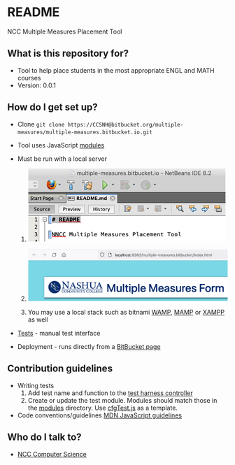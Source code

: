 # README

NCC Multiple Measures Placement Tool

## What is this repository for? 

* Tool to help place students in the most appropriate ENGL and MATH courses
* Version: 0.0.1

## How do I get set up? 

* Clone `git clone https://CCSNH@bitbucket.org/multiple-measures/multiple-measures.bitbucket.io.git`
* Tool uses JavaScript [modules](https://developer.mozilla.org/en-US/docs/Web/JavaScript/Guide/Modules "MDN JavaScript modules")
* Must be run with a local server  

  1. ![NetBeans Run](docs/images/run.png "Click the Run button")  

  1. ![localhost](docs/images/url.png "URL")  

  1. You may use a local stack such as bitnami [WAMP](https://bitnami.com/stack/wamp/installer), [MAMP](https://bitnami.com/stack/mamp/installer) or [XAMPP](https://www.apachefriends.org/index.html) as well  

* [Tests](test.html "Test harness") - manual test interface
* Deployment - runs directly from a [BitBucket page](https://multiple-measures.bitbucket.io/)

## Contribution guidelines 

* Writing tests
    1. Add test name and function to the [test harness controller ](tests/index.js)
    1. Create or update the test module. Modules should match those in the [modules](modules) directory. Use [cfgTest.js](tests/modules/cfgTests.js) as a template.
* Code conventions/guidelines [MDN JavaScript guidelines](https://developer.mozilla.org/en-US/docs/MDN/Guidelines/Code_guidelines/JavaScript)

## Who do I talk to? 

* [NCC Computer Science](https://nashuacc.edu/contact-us/faculty-staff)